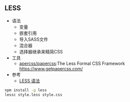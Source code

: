 ## LESS

* 语法
  - 变量
  - 嵌套引用
  - 导入SASS文件
  - 混合器
  - 选择器继承来精简CSS
* 工具
  - [apercss/papercss](https://github.com/papercss/papercss):The Less Formal CSS Framework https://www.getpapercss.com/
* 参考
  - [LESS 语法](http://www.bootcss.com/p/lesscss/)

```sh
npm install -g less
lessc style.less style.css
```
